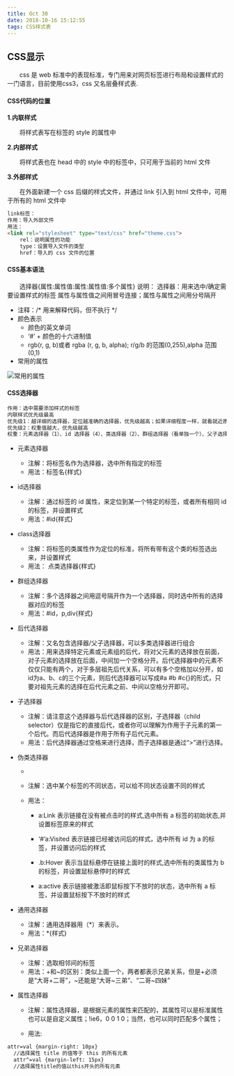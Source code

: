 ```yaml
---
title: Oct 30
date: 2018-10-16 15:12:55
tags: CSS样式表
---
```


## CSS显示

&emsp;&emsp;css 是 web 标准中的表现标准，专门用来对网页标签进行布局和设置样式的一门语言，目前使用css3，css 又名层叠样式表.

#### CSS代码的位置

**1.内联样式**

&emsp;&emsp;将样式表写在标签的 style 的属性中

**2.内部样式**

&emsp;&emsp;将样式表也在 head 中的 style 中的标签中，只可用于当前的 html 文件

**3.外部样式**

&emsp;&emsp;在外面新建一个 css 后缀的样式文件，并通过 link 引入到 html 文件中，可用于所有的 html 文件中

```html
link标签：
作用：导入外部文件
用法：
<link rel="stylesheet" type="text/css" href="theme.css">
	rel：说明属性的功能
	type：设置导入文件的类型
	href：导入的 css 文件的位置
```

#### CSS基本语法

&emsp;&emsp;选择器{属性:属性值:属性:属性值:多个属性}
说明：
​	选择器：用来选中/确定需要设置样式的标签
​	属性与属性值之间用冒号连接；属性与属性之间用分号隔开

- 注释：/* 用来解释代码，但不执行 */
- 颜色表示
  - 颜色的英文单词
  - ‘#’ + 颜色的十六进制值
  - rgb(r, g, b)或者 rgba (r, g, b, alpha); r/g/b 的范围(0,255),alpha 范围(0,1)
- 常用的属性

![常用的属性](F:\GitHub\The-seconde-stage\picture\常用的属性.png)

#### CSS选择器

```html
作用：选中需要添加样式的标签
内联样式优先级最高
优先级1：越详细的选择器，定位越准确的选择器，优先级越高；如果详细程度一样，就看就近原则
优先级2：权重值越大，优先级越高
权重：元素选择器（1）、id 选择器（4）、类选择器（2）、群组选择器（看单独一个）、父子选择器（所有选择器权重之和）、为类选择器（1）
```

- 元素选择器

  - 注解：将标签名作为选择器，选中所有指定的标签
  - 用法：标签名{样式}

- id选择器

  - 注解：通过标签的 id 属性，来定位到某一个特定的标签，或者所有相同 id 的标签，并设置样式
  - 用法：#id{样式}

- class选择器

  - 注解：将标签的类属性作为定位的标准，将所有带有这个类的标签选出来，并设置样式
  - 用法：	点类选择器{样式}

- 群组选择器

  - 注解：多个选择器之间用逗号隔开作为一个选择器，同时选中所有的选择器对应的标签
  - 用法：#id，p,div{样式}

- 后代选择器

  - 注解：又名包含选择器/父子选择器，可以多类选择器进行组合
  - 用法：用来选择特定元素或元素组的后代，将对父元素的选择放在前面，对子元素的选择放在后面，中间加一个空格分开。后代选择器中的元素不仅仅只能有两个，对于多层祖先后代关系，可以有多个空格加以分开，如id为a、b、c的三个元素，则后代选择器可以写成#a #b #c{}的形式，只要对祖先元素的选择在后代元素之前、中间以空格分开即可。

- 子选择器

  - 注解：请注意这个选择器与后代选择器的区别，子选择器（child selector）仅是指它的直接后代，或者你可以理解为作用于子元素的第一个后代。而后代选择器是作用于所有子后代元素。
  - 用法：后代选择器通过空格来进行选择，而子选择器是通过“>”进行选择。

- 伪类选择器

  - 

  - 注解：选中某个标签的不同状态，可以给不同状态设置不同的样式

  - 用法：

    - a:Link    表示链接在没有被点击时的样式,选中所有 a 标签的初始状态,并设置标签原来的样式

    - ‘#’a:Visited   表示链接已经被访问后的样式，选中所有 id 为 a 的标签，并设置访问后的样式

    - .b:Hover    表示当鼠标悬停在链接上面时的样式,选中所有的类属性为 b 的标签，并设置鼠标悬停时的样式
    - a:active    表示链接被激活即鼠标按下不放时的状态，选中所有 a 标签，并设置鼠标按下不放时的样式

- 通用选择器

  - 注解：通用选择器用（*）来表示。
  - 用法：*{样式}

- 兄弟选择器

  - 注解：选取相邻间的标签
  - 用法：+和~的区别：类似上面一个，两者都表示兄弟关系，但是+必须是“大哥+二哥”，~还能是“大哥~三弟”、“二哥~四妹”

- 属性选择器

  - 注解：属性选择器，是根据元素的属性来匹配的，其属性可以是标准属性也可以是自定义属性；!ie6，0 0 1 0；当然，也可以同时匹配多个属性；

  - 用法:
```html
attr=val {margin-right: 10px}
  //选择属性 title 的值等于 this 的所有元素
  attr^=val {margin-left: 15px}
  //选择属性title的值以this开头的所有元素
```